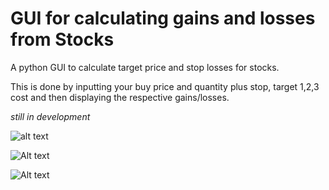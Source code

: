 # GUI for calculating gains and losses from Stocks
A python GUI to calculate target price and stop losses for stocks. 

This is done by inputting your buy price and quantity plus stop, target 1,2,3 cost and then displaying the respective gains/losses. 

*still in development*

![alt text](https://github.com/[advatchorghade]/[stockCalculator]/blob/[master]/images/image1.png?raw=true)

![Alt text](http://github.com/advaitchorghade/stockCalculator-/tree/master/images/image1.PNG "Optional title")

![Alt text](/advaitchorghade/stockCalculator-/tree/master/images/image1.PNG?raw=true "Optional Title")


